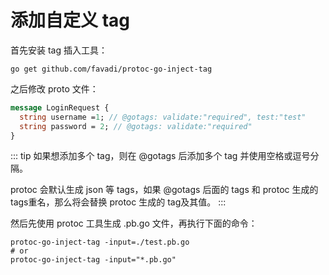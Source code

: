 # 添加自定义 tag

首先安装 tag 插入工具：

```shell
go get github.com/favadi/protoc-go-inject-tag
```

之后修改 proto 文件：

```protobuf
message LoginRequest {
  string username =1; // @gotags: validate:"required", test:"test"
  string password = 2; // @gotags: validate:"required"
}
```

::: tip
如果想添加多个 tag，则在 @gotags 后添加多个 tag 并使用空格或逗号分隔。

protoc 会默认生成 json 等 tags，如果 @gotags 后面的 tags 和 protoc 生成的 tags重名，那么将会替换 protoc 生成的 tag及其值。
:::

然后先使用 protoc 工具生成 .pb.go 文件，再执行下面的命令：

```shell
protoc-go-inject-tag -input=./test.pb.go
# or
protoc-go-inject-tag -input="*.pb.go"
```
